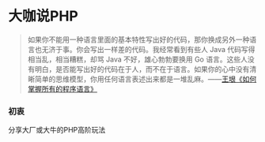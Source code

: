 # 大咖说PHP

> 如果你不能用一种语言里面的基本特性写出好的代码，那你换成另外一种语言也无济于事。你会写出一样差的代码。我经常看到有些人 Java 代码写得相当乱，相当糟糕，却骂 Java 不好，雄心勃勃要换用 Go 语言。这些人没有明白，是否能写出好的代码在于人，而不在于语言。如果你的心中没有清晰简单的思维模型，你用任何语言表述出来都是一堆乱麻。——[王垠《如何掌握所有的程序语言》](http://www.yinwang.org/blog-cn/2017/07/06/master-pl)

### 初衷
分享大厂或大牛的PHP高阶玩法